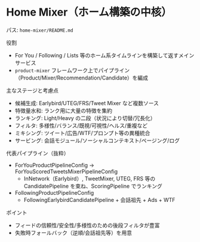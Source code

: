 # Home Mixer（ホーム構築の中核）

パス: `home-mixer/README.md`

役割

- For You / Following / Lists 等のホーム系タイムラインを構築して返すメインサービス
- `product-mixer` フレームワーク上でパイプライン（Product/Mixer/Recommendation/Candidate）を編成

主なステージと考慮点

- 候補生成: Earlybird/UTEG/FRS/Tweet Mixer など複数ソース
- 特徴量水和: ランク用に大量の特徴を集約
- ランキング: Light/Heavy の二段（状況により切替/冗長化）
- フィルタ: 多様性/バランス/既視/可視性/ヘルス/重複など
- ミキシング: ツイート/広告/WTF/プロンプト等の異種統合
- サービング: 会話モジュール/ソーシャルコンテキスト/ページング/ログ

代表パイプライン（抜粋）

- ForYouProductPipelineConfig → ForYouScoredTweetsMixerPipelineConfig
  - InNetwork（Earlybird）, TweetMixer, UTEG, FRS 等の CandidatePipeline を束ね、ScoringPipeline でランキング
- FollowingProductPipelineConfig
  - FollowingEarlybirdCandidatePipeline + 会話祖先 + Ads + WTF

ポイント

- フィードの信頼性/安全性/多様性のための後段フィルタが豊富
- 失敗時フォールバック（逆順/会話祖先等）を用意

